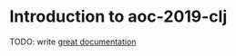 # Introduction to aoc-2019-clj

TODO: write [great documentation](http://jacobian.org/writing/what-to-write/)
